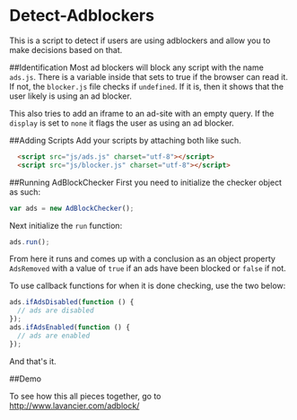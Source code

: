 # Detect-Adblockers
This is a script to detect if users are using adblockers and allow you to make decisions based on that.

##Identification
Most ad blockers will block any script with the name `ads.js`. There is a variable inside that sets to true if the browser can read it. If not, the `blocker.js` file checks if `undefined`. If it is, then it shows that the user likely is using an ad blocker.

This also tries to add an iframe to an ad-site with an empty query. If the `display` is set to `none` it flags the user as using an ad blocker.

##Adding Scripts
Add your scripts by attaching both like such.

```HTML
  <script src="js/ads.js" charset="utf-8"></script>
  <script src="js/blocker.js" charset="utf-8"></script>
```

##Running AdBlockChecker
First you need to initialize the checker object as such:

```javascript
var ads = new AdBlockChecker();
```

Next initialize the `run` function:

```javascript
ads.run();
```

From here it runs and comes up with a conclusion as an object property `AdsRemoved` with a value of `true` if an ads have been blocked or `false` if not.

To use callback functions for when it is done checking, use the two below:

```javascript
ads.ifAdsDisabled(function () {
  // ads are disabled
});
ads.ifAdsEnabled(function () {
  // ads are enabled
});
```

And that's it.

##Demo

To see how this all pieces together, go to http://www.lavancier.com/adblock/
